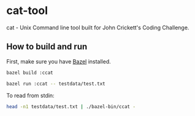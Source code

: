 # cat-tool

cat - Unix Command line tool built for John Crickett's Coding Challenge.

## How to build and run

First, make sure you have [Bazel](https://bazel.build/install) installed.

```bash
bazel build :ccat
```

```bash
bazel run :ccat -- testdata/test.txt
```

To read from stdin:

```bash
head -n1 testdata/test.txt | ./bazel-bin/ccat -
```
